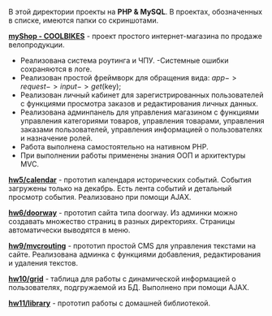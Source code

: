 В этой директории проекты на **PHP & MySQL**. В проектах, обозначенных в списке, имеются папки со скриншотами.

**[myShop - COOLBIKES](https://github.com/segakuz/repository/tree/master/PHP/myShop%20-%20COOLBIKES)** - 
проект простого интернет-магазина по продаже велопродукции. 
*	Реализована система роутинга и ЧПУ. -Системные ошибки сохраняются в логе. 
*	Реализован простой фреймворк для обращения вида: $app->request->input->get($key); 
*	Реализован личный кабинет для зарегистрированных пользователей с функциями просмотра заказов и редактирования личных данных. 
*	Реализована админпанель для управления магазином с функциями управления категориями товаров, управления товарами, управления заказами пользователей, управления информацией о пользователях и назначение ролей. 
*	Работа выполнена самостоятельно на нативном PHP. 
*	При выполнении работы применены знания ООП и архитектуры MVC.



**[hw5/calendar](https://github.com/segakuz/repository/edit/master/PHP/hw5/calendar)** - 
прототип календаря исторических событий. События загружены только на декабрь. Есть лента событий и детальный просмотр события. Реализовано при помощи AJAX.

**[hw6/doorway](https://github.com/segakuz/repository/edit/master/PHP/hw6/doorway)** - 
прототип сайта типа doorway. Из админки можно создавать множество страниц в разных директориях. Страницы автоматически выводятся в меню.

**[hw9/mvcrouting](https://github.com/segakuz/repository/edit/master/PHP/hw9/mvcrouting)** - 
прототип простой CMS для управления текстами на сайте. Реализована админка с функциями добавления, редактирования и удаления текстов.

**[hw10/grid](https://github.com/segakuz/repository/edit/master/PHP/hw10/grid)** - 
таблица для работы с динамической информацией о пользователях, подгружаемой из БД. Выполнено при помощи AJAX.

**[hw11/library](https://github.com/segakuz/repository/edit/master/PHP/hw11/library)** - 
прототип работы с домашней библиотекой.

